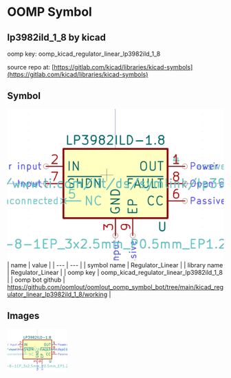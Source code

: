 # OOMP Symbol  
## lp3982ild_1_8  by kicad  
  
oomp key: oomp_kicad_regulator_linear_lp3982ild_1_8  
  
source repo at: [https://gitlab.com/kicad/libraries/kicad-symbols](https://gitlab.com/kicad/libraries/kicad-symbols)  
## Symbol  
  
[![working.png](working_600.png)](working.png)  
| name | value | 
| --- | --- | 
| symbol name | Regulator_Linear | 
| library name | Regulator_Linear | 
| oomp key | oomp_kicad_regulator_linear_lp3982ild_1_8 | 
| oomp bot github | https://github.com/oomlout/oomlout_oomp_symbol_bot/tree/main/kicad_regulator_linear_lp3982ild_1_8/working | 
## Images  
  
[![working.png](working_140.png)](working.png)  
